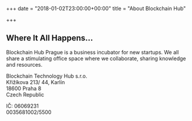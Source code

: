 +++
date = "2018-01-02T23:00:00+00:00"
title = "About Blockchain Hub"

+++
## Where It All Happens...

Blockchain Hub Prague is a business incubator for new startups. We all share a stimulating office space where we collaborate, sharing knowledge and resources.

Blockchain Technology Hub s.r.o.  
Křižíkova 213/ 44, Karlín  
18600 Praha 8  
Czech Republic  
  
IČ: 06069231  
0035681002/5500